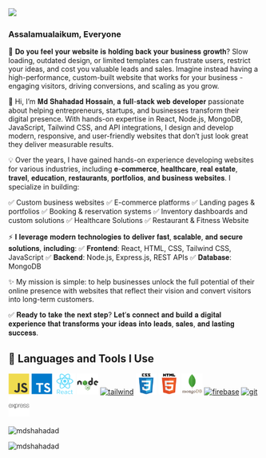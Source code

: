 <img src="https://i.postimg.cc/qq1m7gt6/Github-Updated-Banner.jpg"/>
<h3>Assalamualaikum, Everyone</h3>
<p>🚀 𝐃𝐨 𝐲𝐨𝐮 𝐟𝐞𝐞𝐥 𝐲𝐨𝐮𝐫 𝐰𝐞𝐛𝐬𝐢𝐭𝐞 𝐢𝐬 𝐡𝐨𝐥𝐝𝐢𝐧𝐠 𝐛𝐚𝐜𝐤 𝐲𝐨𝐮𝐫 𝐛𝐮𝐬𝐢𝐧𝐞𝐬𝐬 𝐠𝐫𝐨𝐰𝐭𝐡?
Slow loading, outdated design, or limited templates can frustrate users, restrict your ideas, and cost you valuable leads and sales. Imagine instead having a high-performance, custom-built website that works for your business - engaging visitors, driving conversions, and scaling as you grow.

👋 Hi, I’m 𝐌𝐝 𝐒𝐡𝐚𝐡𝐚𝐝𝐚𝐝 𝐇𝐨𝐬𝐬𝐚𝐢𝐧, 𝐚 𝐟𝐮𝐥𝐥-𝐬𝐭𝐚𝐜𝐤 𝐰𝐞𝐛 𝐝𝐞𝐯𝐞𝐥𝐨𝐩𝐞𝐫 passionate about helping entrepreneurs, startups, and businesses transform their digital presence. With hands-on expertise in React, Node.js, MongoDB, JavaScript, Tailwind CSS, and API integrations, I design and develop modern, responsive, and user-friendly websites that don’t just look great they deliver measurable results.

💡 Over the years, I have gained hands-on experience developing websites for various industries, including 𝐞-𝐜𝐨𝐦𝐦𝐞𝐫𝐜𝐞, 𝐡𝐞𝐚𝐥𝐭𝐡𝐜𝐚𝐫𝐞, 𝐫𝐞𝐚𝐥 𝐞𝐬𝐭𝐚𝐭𝐞, 𝐭𝐫𝐚𝐯𝐞𝐥, 𝐞𝐝𝐮𝐜𝐚𝐭𝐢𝐨𝐧, 𝐫𝐞𝐬𝐭𝐚𝐮𝐫𝐚𝐧𝐭𝐬, 𝐩𝐨𝐫𝐭𝐟𝐨𝐥𝐢𝐨𝐬, 𝐚𝐧𝐝 𝐛𝐮𝐬𝐢𝐧𝐞𝐬𝐬 𝐰𝐞𝐛𝐬𝐢𝐭𝐞𝐬. I specialize in building:

✅ Custom business websites
✅ E-commerce platforms
✅ Landing pages & portfolios
✅ Booking & reservation systems
✅ Inventory dashboards and custom solutions
✅ Healthcare Solutions
✅ Restaurant & Fitness Website

⚡ 𝐈 𝐥𝐞𝐯𝐞𝐫𝐚𝐠𝐞 𝐦𝐨𝐝𝐞𝐫𝐧 𝐭𝐞𝐜𝐡𝐧𝐨𝐥𝐨𝐠𝐢𝐞𝐬 𝐭𝐨 𝐝𝐞𝐥𝐢𝐯𝐞𝐫 𝐟𝐚𝐬𝐭, 𝐬𝐜𝐚𝐥𝐚𝐛𝐥𝐞, 𝐚𝐧𝐝 𝐬𝐞𝐜𝐮𝐫𝐞 𝐬𝐨𝐥𝐮𝐭𝐢𝐨𝐧𝐬, 𝐢𝐧𝐜𝐥𝐮𝐝𝐢𝐧𝐠:
✅ 𝐅𝐫𝐨𝐧𝐭𝐞𝐧𝐝: React, HTML, CSS, Tailwind CSS, JavaScript
✅ 𝐁𝐚𝐜𝐤𝐞𝐧𝐝: Node.js, Express.js, REST APIs
✅ 𝐃𝐚𝐭𝐚𝐛𝐚𝐬𝐞: MongoDB

✨ My mission is simple: to help businesses unlock the full potential of their online presence with websites that reflect their vision and convert visitors into long-term customers.

✅ 𝐑𝐞𝐚𝐝𝐲 𝐭𝐨 𝐭𝐚𝐤𝐞 𝐭𝐡𝐞 𝐧𝐞𝐱𝐭 𝐬𝐭𝐞𝐩? 𝐋𝐞𝐭’𝐬 𝐜𝐨𝐧𝐧𝐞𝐜𝐭 𝐚𝐧𝐝 𝐛𝐮𝐢𝐥𝐝 𝐚 𝐝𝐢𝐠𝐢𝐭𝐚𝐥 𝐞𝐱𝐩𝐞𝐫𝐢𝐞𝐧𝐜𝐞 𝐭𝐡𝐚𝐭 𝐭𝐫𝐚𝐧𝐬𝐟𝐨𝐫𝐦𝐬 𝐲𝐨𝐮𝐫 𝐢𝐝𝐞𝐚𝐬 𝐢𝐧𝐭𝐨 𝐥𝐞𝐚𝐝𝐬, 𝐬𝐚𝐥𝐞𝐬, 𝐚𝐧𝐝 𝐥𝐚𝐬𝐭𝐢𝐧𝐠 𝐬𝐮𝐜𝐜𝐞𝐬𝐬.
</p>
<h2>🚀 Languages and Tools I Use</h2>
<p><a target="_blank" href="https://raw.githubusercontent.com/devicons/devicon/master/icons/javascript/javascript-original.svg" style="display: inline-block;  margin-right: '2px';"><img src="https://raw.githubusercontent.com/devicons/devicon/master/icons/javascript/javascript-original.svg" alt="javascript" width="42" height="42" /></a>
<a target="_blank" href="https://raw.githubusercontent.com/devicons/devicon/master/icons/typescript/typescript-original.svg" style="display: inline-block; margin-right: '2px';"><img src="https://raw.githubusercontent.com/devicons/devicon/master/icons/typescript/typescript-original.svg" alt="typescript" width="42" height="42" /></a>
<a target="_blank" href="https://raw.githubusercontent.com/devicons/devicon/master/icons/react/react-original-wordmark.svg" style="display: inline-block;"><img src="https://raw.githubusercontent.com/devicons/devicon/master/icons/react/react-original-wordmark.svg" alt="react" width="42" height="42" /></a>
<a target="_blank" href="https://raw.githubusercontent.com/devicons/devicon/master/icons/nodejs/nodejs-original-wordmark.svg" style="display: inline-block;"><img src="https://raw.githubusercontent.com/devicons/devicon/master/icons/nodejs/nodejs-original-wordmark.svg" alt="nodejs" width="42" height="42" /></a>
<a target="_blank" href="https://www.vectorlogo.zone/logos/tailwindcss/tailwindcss-icon.svg" style="display: inline-block;"><img src="https://www.vectorlogo.zone/logos/tailwindcss/tailwindcss-icon.svg" alt="tailwind" width="42" height="42" /></a>
<a target="_blank" href="https://raw.githubusercontent.com/devicons/devicon/master/icons/css3/css3-original-wordmark.svg" style="display: inline-block;"><img src="https://raw.githubusercontent.com/devicons/devicon/master/icons/css3/css3-original-wordmark.svg" alt="css3" width="42" height="42" /></a>
<a target="_blank" href="https://raw.githubusercontent.com/devicons/devicon/master/icons/html5/html5-original-wordmark.svg" style="display: inline-block;"><img src="https://raw.githubusercontent.com/devicons/devicon/master/icons/html5/html5-original-wordmark.svg" alt="html5" width="42" height="42" /></a>
<a target="_blank" href="https://raw.githubusercontent.com/devicons/devicon/master/icons/mongodb/mongodb-original-wordmark.svg" style="display: inline-block;"><img src="https://raw.githubusercontent.com/devicons/devicon/master/icons/mongodb/mongodb-original-wordmark.svg" alt="mongodb" width="42" height="42" /></a>
<a target="_blank" href="https://www.vectorlogo.zone/logos/firebase/firebase-icon.svg" style="display: inline-block;"><img src="https://www.vectorlogo.zone/logos/firebase/firebase-icon.svg" alt="firebase" width="42" height="42" /></a>
<a target="_blank" href="https://www.vectorlogo.zone/logos/git-scm/git-scm-icon.svg" style="display: inline-block;"><img src="https://www.vectorlogo.zone/logos/git-scm/git-scm-icon.svg" alt="git" width="42" height="42" /></a>
<a target="_blank" href="https://raw.githubusercontent.com/devicons/devicon/master/icons/express/express-original-wordmark.svg" style="display: inline-block;"><img src="https://raw.githubusercontent.com/devicons/devicon/master/icons/express/express-original-wordmark.svg" alt="express" width="42" height="42" /></a></p>
<p><img align="center" src="https://github-readme-streak-stats.herokuapp.com/?user=mdshahadad&" alt="mdshahadad" /></p>
<p><img src="https://github-readme-stats.vercel.app/api/top-langs?username=mdshahadad&show_icons=true&locale=en&layout=compact" alt="mdshahadad" /></p>

